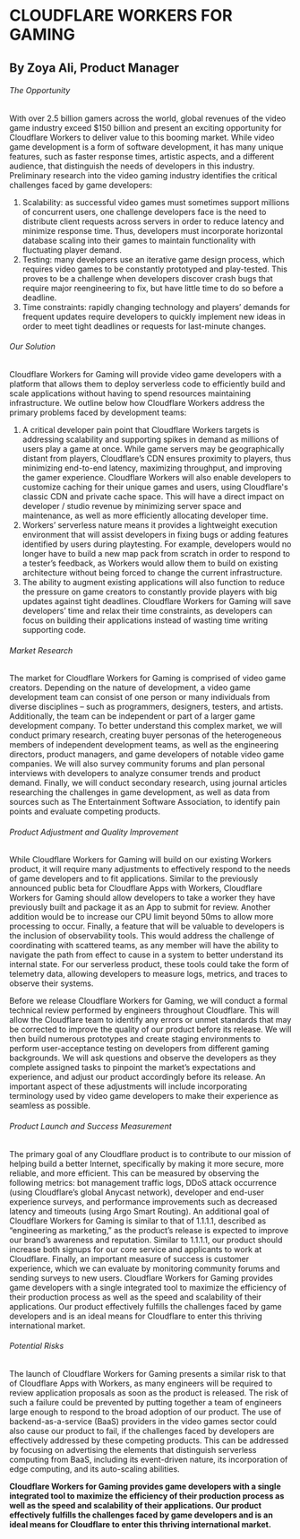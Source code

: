 # CLOUDFLARE WORKERS FOR GAMING
## By Zoya Ali, Product Manager

###### The Opportunity
With over 2.5 billion gamers across the world, global revenues of the video game industry exceed $150 billion and present an exciting opportunity for Cloudflare Workers to deliver value to this booming market. While video game development is a form of software development, it has many unique features, such as faster response times, artistic aspects, and a different audience, that distinguish the needs of developers in this industry. Preliminary research into the video gaming industry identifies the critical challenges faced by game developers:
1.	Scalability: as successful video games must sometimes support millions of concurrent users, one challenge developers face is the need to distribute client requests across servers in order to reduce latency and minimize response time. Thus, developers must incorporate horizontal database scaling into their games to maintain functionality with fluctuating player demand. 
2.	Testing: many developers use an iterative game design process, which requires video games to be constantly prototyped and play-tested. This proves to be a challenge when developers discover crash bugs that require major reengineering to fix, but have little time to do so before a deadline.  
3.	Time constraints: rapidly changing technology and players’ demands for frequent updates require developers to quickly implement new ideas in order to meet tight deadlines or requests for last-minute changes. 

###### Our Solution
Cloudflare Workers for Gaming will provide video game developers with a platform that allows them to deploy serverless code to efficiently build and scale applications without having to spend resources maintaining infrastructure. We outline below how Cloudflare Workers address the primary problems faced by development teams:
1.	A critical developer pain point that Cloudflare Workers targets is addressing scalability and supporting spikes in demand as millions of users play a game at once. While game servers may be geographically distant from players, Cloudflare’s CDN ensures proximity to players, thus minimizing end-to-end latency, maximizing throughput, and improving the gamer experience. Cloudflare Workers will also enable developers to customize caching for their unique games and users, using Cloudflare's classic CDN and private cache space. This will have a direct impact on developer / studio revenue by minimizing server space and maintenance, as well as more efficiently allocating developer time.  
2.	Workers’ serverless nature means it provides a lightweight execution environment that will assist developers in fixing bugs or adding features identified by users during playtesting. For example, developers would no longer have to build a new map pack from scratch in order to respond to a tester’s feedback, as Workers would allow them to build on existing architecture without being forced to change the current infrastructure. 
3.	The ability to augment existing applications will also function to reduce the pressure on game creators to constantly provide players with big updates against tight deadlines. Cloudflare Workers for Gaming will save developers’ time and relax their time constraints, as developers can focus on building their applications instead of wasting time writing supporting code. 

###### Market Research
The market for Cloudflare Workers for Gaming is comprised of video game creators. Depending on the nature of development, a video game development team can consist of one person or many individuals from diverse disciplines – such as programmers, designers, testers, and artists. Additionally, the team can be independent or part of a larger game development company. To better understand this complex market, we will conduct primary research, creating buyer personas of the heterogeneous  members of independent development teams, as well as the engineering directors, product managers, and game developers of notable video game companies. We will also survey community forums and plan personal interviews with developers to analyze consumer trends and product demand. Finally, we will conduct secondary research, using journal articles researching the challenges in game development, as well as data from sources such as The Entertainment Software Association, to identify pain points and evaluate competing products.

###### Product Adjustment and Quality Improvement
While Cloudflare Workers for Gaming will build on our existing Workers product, it will require many adjustments to effectively respond to the needs of game developers and to fit applications. Similar to the previously announced public beta for Cloudflare Apps with Workers, Cloudflare Workers for Gaming should allow developers to take a worker they have previously built and package it as an App to submit for review. Another addition would be to increase our CPU limit beyond 50ms to allow more processing to occur. Finally, a feature that will be valuable to developers is the inclusion of observability tools. This would address the challenge of coordinating with scattered teams, as any member will have the ability to navigate the path from effect to cause in a system to better understand its internal state. For our serverless product, these tools could take the form of telemetry data, allowing developers to measure logs, metrics, and traces to observe their systems.

Before we release Cloudflare Workers for Gaming, we will conduct a formal technical review performed by engineers throughout Cloudflare. This will allow the Cloudflare team to identify any errors or unmet standards that may be corrected to improve the quality of our product before its release. We will then build numerous prototypes and create staging environments to perform user-acceptance testing on developers from different gaming backgrounds. We will ask questions and observe the developers as they complete assigned tasks to pinpoint the market’s expectations and experience, and adjust our product accordingly before its release. An important aspect of these adjustments will include incorporating terminology used by video game developers to make their experience as seamless as possible.

###### Product Launch and Success Measurement 
The primary goal of any Cloudflare product is to contribute to our mission of helping build a better Internet, specifically by making it more secure, more reliable, and more efficient. This can be measured by observing the following metrics: bot management traffic logs, DDoS attack occurrence (using Cloudflare’s global Anycast network), developer and end-user experience surveys, and performance improvements such as decreased latency and timeouts (using Argo Smart Routing). An additional goal of Cloudflare Workers for Gaming is similar to that of 1.1.1.1, described as “engineering as marketing,” as the product’s release is expected to improve our brand’s awareness and reputation. Similar to 1.1.1.1, our product should increase both signups for our core service and applicants to work at Cloudflare. Finally, an important measure of success is customer experience, which we can evaluate by monitoring community forums and sending surveys to new users.
Cloudflare Workers for Gaming provides game developers with a single integrated tool to maximize the efficiency of their production process as well as the speed and scalability of their applications. Our product effectively fulfills the challenges faced by game developers and is an ideal means for Cloudflare to enter this thriving international market.

###### Potential Risks 
The launch of Cloudflare Workers for Gaming presents a similar risk to that of Cloudflare Apps with Workers, as many engineers will be required to review application proposals as soon as the product is released. The risk of such a failure could be prevented by putting together a team of engineers large enough to respond to the broad adoption of our product. The use of backend-as-a-service (BaaS) providers in the video games sector could also cause our product to fail, if the challenges faced by developers are effectively addressed by these competing products. This can be addressed by focusing on advertising the elements that distinguish serverless computing from BaaS, including its event-driven nature, its incorporation of edge computing, and its auto-scaling abilities. 

**Cloudflare Workers for Gaming provides game developers with a single integrated tool to maximize the efficiency of their production process as well as the speed and scalability of their applications. Our product effectively fulfills the challenges faced by game developers and is an ideal means for Cloudflare to enter this thriving international market.**
